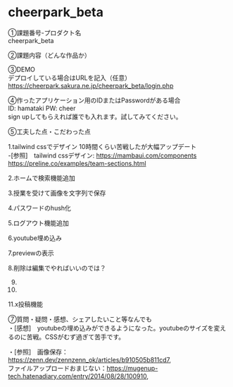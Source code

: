 # cheerpark_beta  
①課題番号-プロダクト名  
cheerpark_beta  

②課題内容（どんな作品か）  
 

③DEMO  
デプロイしている場合はURLを記入（任意） https://cheerpark.sakura.ne.jp/cheerpark_beta/login.php  

④作ったアプリケーション用のIDまたはPasswordがある場合    
ID: hamataki
PW: cheer  
sign upしてもらえれば誰でも入れます。試してみてください。  

⑤工夫した点・こだわった点  

1.tailwind cssでデザイン 10時間くらい苦戦したが大幅アップデート  
-[参照]　tailwind cssデザイン: https://mambaui.com/components  
https://preline.co/examples/team-sections.html  

2.ホームで検索機能追加

3.授業を受けて画像を文字列で保存  

4.パスワードのhush化   
 
5.ログアウト機能追加   

6.youtube埋め込み  

7.previewの表示   

8.削除は編集でやればいいのでは？  

9.  

10.    

11.x投稿機能  

⑦質問・疑問・感想、シェアしたいこと等なんでも  
・[感想]　youtubeの埋め込みができるようになった。youtubeのサイズを変えるのに苦戦。CSSがむず過ぎて苦手です。  
 
・[参照]　画像保存：https://zenn.dev/zennzenn_ok/articles/b910505b811cd7,  
ファイルアップロードおまじない：https://mugenup-tech.hatenadiary.com/entry/2014/08/28/100910,  

